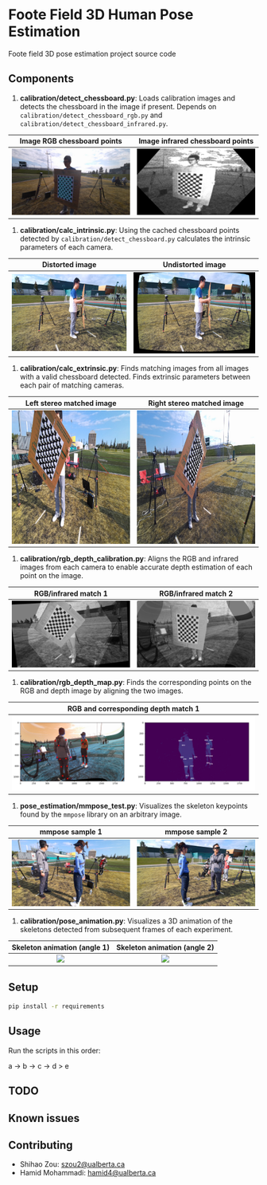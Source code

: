 # Foote Field 3D Human Pose Estimation

Foote field 3D pose estimation project source code

## Components

1. **calibration/detect_chessboard.py**: Loads calibration images and detects the chessboard in the image if present. Depends on `calibration/detect_chessboard_rgb.py` and `calibration/detect_chessboard_infrared.py`.

Image RGB chessboard points | Image infrared chessboard points
:-------------------------:|:-------------------------:
![](README_data/chessboard_rgb.png)  |  ![](README_data/chessboard_infrared.png)

1. **calibration/calc_intrinsic.py**: Using the cached chessboard points detected by `calibration/detect_chessboard.py` calculates the intrinsic parameters of each camera.

Distorted image | Undistorted image
:-------------------------:|:-------------------------:
![](README_data/distorted.png)  |  ![](README_data/undistorted.png)

1. **calibration/calc_extrinsic.py**: Finds matching images from all images with a valid chessboard detected. Finds extrinsic parameters between each pair of matching cameras.

Left stereo matched image | Right stereo matched image
:-------------------------:|:-------------------------:
![](README_data/left.png)  |  ![](README_data/right.png)

1. **calibration/rgb_depth_calibration.py**: Aligns the RGB and infrared images from each camera to enable accurate depth estimation of each point on the image.

RGB/infrared match 1 | RGB/infrared match 2
:-------------------------:|:-------------------------:
![](README_data/align_1.png)  |  ![](README_data/align_2.png)

1. **calibration/rgb_depth_map.py**: Finds the corresponding points on the RGB and depth image by aligning the two images.

RGB and corresponding depth match 1 |
:-------------------------:|
![](README_data/depth_map_1.png)  |

1. **pose_estimation/mmpose_test.py**: Visualizes the skeleton keypoints found by the `mmpose` library on an arbitrary image.

mmpose sample 1 | mmpose sample 2
:-------------------------:|:-------------------------:
![](README_data/mmpose_1.png)  |  ![](README_data/mmpose_2.png)

1. **calibration/pose_animation.py**: Visualizes a 3D animation of the skeletons detected from subsequent frames of each experiment.

Skeleton animation (angle 1) | Skeleton animation (angle 2)
:-------------------------:|:-------------------------:
![](README_data/pose_animation_1.gif)  |  ![](README_data/pose_animation_2.gif)


## Setup

```bash
pip install -r requirements
```

## Usage

Run the scripts in this order:

a -> b -> c -> d > e


## TODO


## Known issues


## Contributing

- Shihao Zou: szou2@ualberta.ca
- Hamid Mohammadi: hamid4@ualberta.ca
